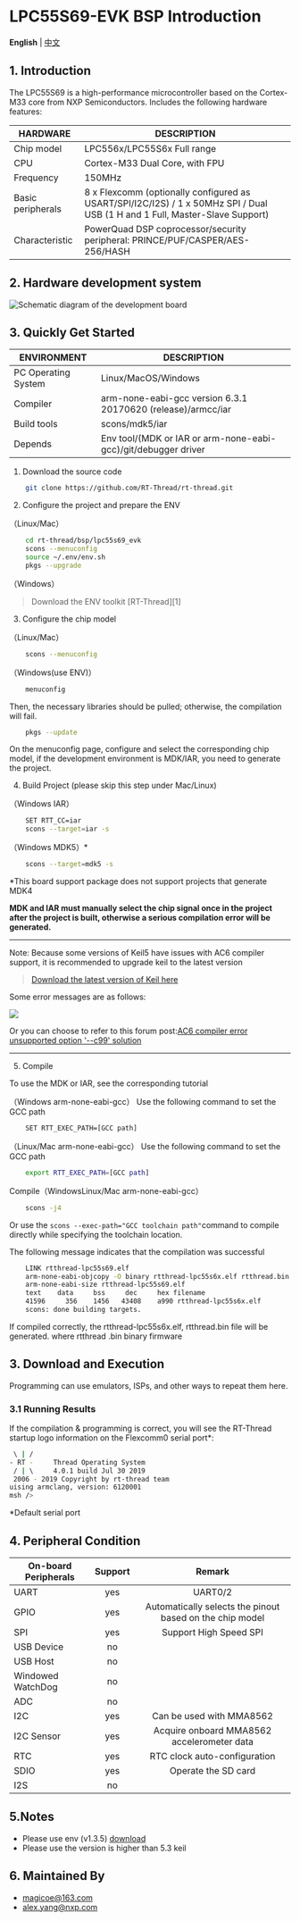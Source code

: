 # LPC55S69-EVK BSP Introduction

**English** | [中文](README_zh.md)

## 1. Introduction

The LPC55S69 is a high-performance microcontroller based on the Cortex-M33 core from NXP Semiconductors.
Includes the following hardware features:

| HARDWARE | DESCRIPTION |
| -- | -- |
|Chip model| LPC556x/LPC55S6x Full range |
|CPU| Cortex-M33 Dual Core, with FPU |
|Frequency| 150MHz |
|Basic peripherals| 8 x Flexcomm (optionally configured as USART/SPI/I2C/I2S) / 1 x 50MHz SPI / Dual USB (1 H and 1 Full, Master-Slave Support) |
|Characteristic| PowerQuad DSP coprocessor/security peripheral: PRINCE/PUF/CASPER/AES-256/HASH |

## 2. Hardware development system

![Schematic diagram of the development board](./figures/board.png)



## 3. Quickly Get Started


| ENVIRONMENT         | DESCRIPTION                                                  |
| ------------------- | ------------------------------------------------------------ |
| PC Operating System | Linux/MacOS/Windows                                          |
| Compiler            | arm-none-eabi-gcc version 6.3.1 20170620 (release)/armcc/iar |
| Build tools         | scons/mdk5/iar                                               |
| Depends             | Env tool/(MDK or IAR or arm-none-eabi-gcc)/git/debugger driver |

1) Download the source code

```bash
    git clone https://github.com/RT-Thread/rt-thread.git
```

2) Configure the project and prepare the ENV

（Linux/Mac）

```bash
    cd rt-thread/bsp/lpc55s69_evk
    scons --menuconfig
    source ~/.env/env.sh
    pkgs --upgrade
```

（Windows）

>Download the ENV toolkit [RT-Thread][1]

3) Configure the chip model

（Linux/Mac）

```bash
    scons --menuconfig
```

（Windows(use ENV)）

```bash
    menuconfig
```

Then, the necessary libraries should be pulled; otherwise, the compilation will fail.

```bash
    pkgs --update
```

On the menuconfig page, configure and select the corresponding chip model, if the development environment is MDK/IAR, you need to generate the project.

4) Build Project (please skip this step under Mac/Linux)

（Windows IAR）

```bash
    SET RTT_CC=iar
    scons --target=iar -s
```

（Windows MDK5）*

```bash
    scons --target=mdk5 -s
```

*This board support package does not support projects that generate MDK4

**MDK and IAR must manually select the chip signal once in the project after the project is built, otherwise a serious compilation error will be generated.**

---

Note: Because some versions of Keil5 have issues with AC6 compiler support, it is recommended to upgrade keil to the latest version

> [Download the latest version of Keil here](https://www.keil.com/update/check.asp?P=MDK&V=5.38.0.0&S=)

Some error messages are as follows:

![](./figures/bug.png)

Or you can choose to refer to this forum post:[AC6 compiler error unsupported option '--c99' solution](https://club.rt-thread.org/ask/question/4c744e41ded5efb0.html)

---

5) Compile

To use the MDK or IAR, see the corresponding tutorial

（Windows arm-none-eabi-gcc）
Use the following command to set the GCC path

```bash
    SET RTT_EXEC_PATH=[GCC path]
```

（Linux/Mac arm-none-eabi-gcc）
Use the following command to set the GCC path

```bash
    export RTT_EXEC_PATH=[GCC path]
```

Compile（WindowsLinux/Mac arm-none-eabi-gcc）

```bash
    scons -j4
```

Or use the `scons --exec-path="GCC toolchain path"`command to compile directly while specifying the toolchain location.

The following message indicates that the compilation was successful

```bash
    LINK rtthread-lpc55s69.elf
    arm-none-eabi-objcopy -O binary rtthread-lpc55s6x.elf rtthread.bin
    arm-none-eabi-size rtthread-lpc55s69.elf
    text    data     bss     dec     hex filename
    41596     356    1456   43408    a990 rtthread-lpc55s6x.elf
    scons: done building targets.
```


If compiled correctly, the rtthread-lpc55s6x.elf, rtthread.bin file will be generated. where rtthread .bin binary firmware

## 3. Download and Execution

Programming can use emulators, ISPs, and other ways to repeat them here.

### 3.1 Running Results

If the compilation & programming is correct, you will see the RT-Thread startup logo information on the Flexcomm0 serial port*:

```bash
 \ | /
- RT -     Thread Operating System
 / | \     4.0.1 build Jul 30 2019
 2006 - 2019 Copyright by rt-thread team
uising armclang, version: 6120001
msh />
```

*Default serial port


## 4. Peripheral Condition

| **On-board Peripherals** | **Support** | **Remark**               |
| ---------- | :------: | :--------------------------: |
| UART       | yes | UART0/2                 |
| GPIO       | yes | Automatically selects the pinout based on the chip model |
| SPI        | yes | Support High Speed SPI |
| USB Device | no |           |
| USB Host   | no |       |
| Windowed WatchDog | no |                         |
| ADC | no |  |
| I2C       | yes | Can be used with MMA8562 |
| I2C Sensor | yes | Acquire onboard MMA8562 accelerometer data |
| RTC        | yes | RTC clock auto-configuration |
| SDIO       | yes | Operate the SD card  |
| I2S        | no |       |

## 5.Notes

- Please use env (v1.3.5) [download](https://github.com/RT-Thread/env-windows/releases/tag/v1.3.5)
- Please use the version is higher than 5.3 keil

## 6. Maintained By

* magicoe@163.com
* alex.yang@nxp.com
